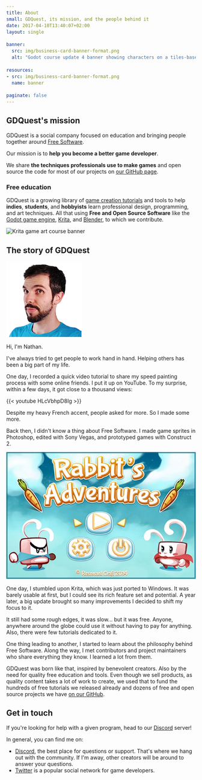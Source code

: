 ```yaml
---
title: About
small: GDQuest, its mission, and the people behind it
date: 2017-04-10T13:40:07+02:00
layout: single

banner:
  src: img/business-card-banner-format.png
  alt: "Godot course update 4 banner showing characters on a tiles-based map"

resources:
- src: img/business-card-banner-format.png
  name: banner

paginate: false
---
```


## GDQuest's mission

GDQuest is a social company focused on education and bringing people together around [Free Software](https://en.wikipedia.org/wiki/Free_software).

Our mission is to **help you become a better game developer**.

We share **the techniques professionals use to make games** and open source the code for most of our projects on [our GitHub page](https://github.com/GDquest/).

### Free education

GDQuest is a growing library of [game creation tutorials](/tutorial) and tools to help **indies**, **students**, and **hobbyists** learn professional design, programming, and art techniques. All that using **Free and Open Source Software** like the [Godot game engine](https://godotengine.org/), [Krita](https://krita.org/en/), and [Blender](https://www.blender.org/), to which we contribute.

![Krita game art course banner](/krita/game-art-quest/painterly-game-art-banner.jpg)

## The story of GDQuest

![Nathan, GDQuest founder](./img/nathan.png)

Hi, I'm Nathan.

I've always tried to get people to work hand in hand. Helping others has been a big part of my life.

One day, I recorded a quick video tutorial to share my speed painting process with some online friends. I put it up on YouTube. To my surprise, within a few days, it got close to a thousand views:

{{< youtube HLcVbhpD8Ig >}}

Despite my heavy French accent, people asked for more. So I made some more.

Back then, I didn't know a thing about Free Software. I made game sprites in Photoshop, edited with Sony Vegas, and prototyped games with Construct 2.

![Rabbit Adventures screenshot](./img/rabbit-adventures-resonant-craft.jpg)

One day, I stumbled upon Krita, which was just ported to Windows. It was barely usable at first, but I could see its rich feature set and potential. A year later, a big update brought so many improvements I decided to shift my focus to it.

It still had some rough edges, it was slow... but it was free. Anyone, anywhere around the globe could use it without having to pay for anything. Also, there were few tutorials dedicated to it.

One thing leading to another, I started to learn about the philosophy behind Free Software. Along the way, I met contributors and project maintainers who share everything they know. I learned a lot from them.

GDQuest was born like that, inspired by benevolent creators. Also by the need for quality free education and tools. Even though we sell products, as quality content takes a lot of work to create, we used that to fund the hundreds of free tutorials we released already and dozens of free and open source projects we have [on our GitHub](https://github.com/GDQuest).

## Get in touch

If you're looking for help with a given program, head to our [Discord](https://discord.gg/KVaCsSP) server!

In general, you can find me on:

- [Discord](https://discord.gg/KVaCsSP), the best place for questions or support. That's where we hang out with the community. If I'm away, other creators will be around to answer your questions.
- [Twitter](https://twitter.com/NathanGDQuest) is a popular social network for game developers.
